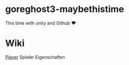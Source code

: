 # goreghost3-maybethistime
This time with unity and Github ♥

# Wiki
[Player](MDWiki/Player) Spieler Eigenschaften
